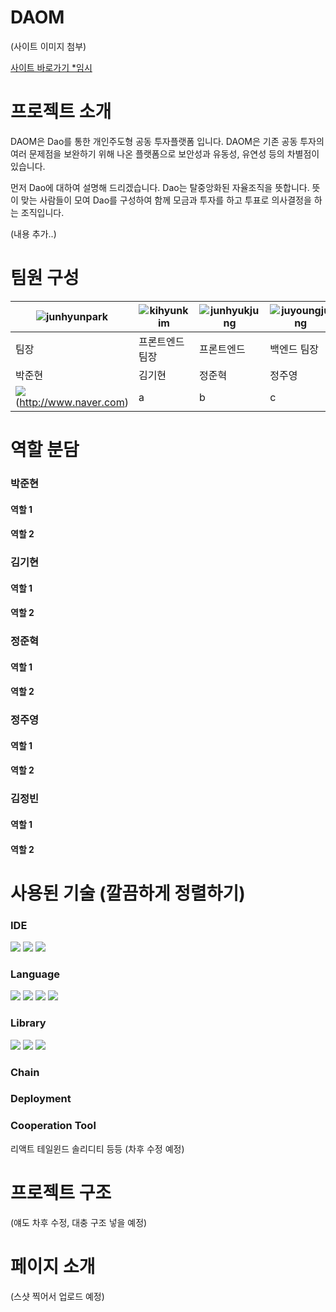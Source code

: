 # DAOM
(사이트 이미지 첨부)

[사이트 바로가기 *임시](http://www.naver.com)


# 프로젝트 소개
DAOM은 Dao를 통한 개인주도형 공동 투자플랫폼 입니다. DAOM은 기존 공동 투자의 여러 문제점을 보완하기 위해 나온 플랫폼으로 보안성과 유동성, 유연성 등의 차별점이 있습니다.

먼저 Dao에 대하여 설명해 드리겠습니다. Dao는 탈중앙화된 자율조직을 뜻합니다. 뜻이 맞는 사람들이 모여 Dao를 구성하여 함께 모금과 투자를 하고 투표로 의사결정을 하는 조직입니다.

(내용 추가..)

# 팀원 구성


|![junhyunpark](https://github.com/daomarket4/daomarket/assets/148733543/fa9ab16e-d319-4e89-a1f5-1711892098b5)|![kihyunkim](https://github.com/daomarket4/daomarket/assets/148733543/0993c53f-357f-4c7f-b6ab-adcbaf2a9f63)|![junhyukjung](https://github.com/daomarket4/daomarket/assets/148733543/88497334-d234-4a8e-b950-e751855ad305)|![juyoungjung](https://github.com/daomarket4/daomarket/assets/148733543/89db5764-ec80-41be-9415-3e38b20bb9b0)|![jungbinkim](https://github.com/daomarket4/daomarket/assets/148733543/200867c3-ace1-4fca-bc62-19b0f585784d)|
|---|---|---|---|---|
|팀장|프론트엔드 팀장|프론트엔드|백엔드 팀장|백엔드|
|박준현|김기현|정준혁|정주영|김정빈|
|<img src="https://img.shields.io/badge/JavaScript-F7DF1E?style=flat&logo=javascript&logoColor=white" />(http://www.naver.com)|a|b|c|d


# 역할 분담
### 박준현
#### 역할 1
#### 역할 2

### 김기현
#### 역할 1
#### 역할 2

### 정준혁
#### 역할 1
#### 역할 2

### 정주영
#### 역할 1
#### 역할 2

### 김정빈
#### 역할 1
#### 역할 2

# 사용된 기술 (깔끔하게 정렬하기)
### IDE
<div align="left">
	<img src="https://img.shields.io/badge/VisualStudio Code-007ACC?style=flat&logo=visualstudiocode&logoColor=white" />
	<img src="https://img.shields.io/badge/Truffle-5B474D?style=flat&logo=crunchyroll&logoColor=white" />
	<img src="https://img.shields.io/badge/Ganache-E4A562?style=flat&logo=task&logoColor=white" />
</div>

### Language
<div align="left">
	<img src="https://img.shields.io/badge/JavaScript-F7DF1E?style=flat&logo=javascript&logoColor=white" />
	<img src="https://img.shields.io/badge/HTML5-E34F26?style=flat&logo=html5&logoColor=white" />
	<img src="https://img.shields.io/badge/CSS3-1572B6?style=flat&logo=css3&logoColor=white" />
	<img src="https://img.shields.io/badge/Solidity-363636?style=flat&logo=solidity&logoColor=white" />
</div>

### Library
<div align="left">
	<img src="https://img.shields.io/badge/React Code-61DAFB?style=flat&logo=react&logoColor=white" />
	<img src="https://img.shields.io/badge/Tailwind-06B6D4?style=flat&logo=tailwindcss&logoColor=white" />
	<img src="https://img.shields.io/badge/Web3.js-F16822?style=flat&logo=web3dotjs&logoColor=white" />
</div>

### Chain

### Deployment

### Cooperation Tool

리액트 테일윈드 솔리디티 등등 (차후 수정 예정)

# 프로젝트 구조
(얘도 차후 수정, 대충 구조 넣을 예정)

# 페이지 소개
(스샷 찍어서 업로드 예정)

